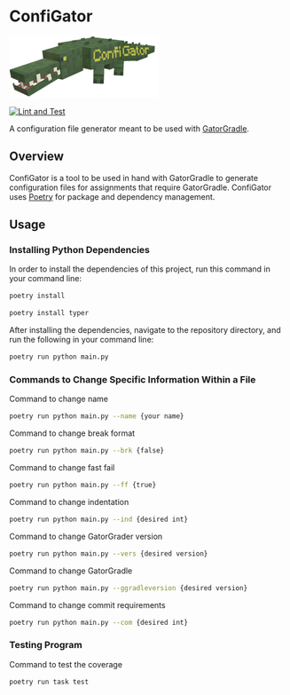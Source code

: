 # ConfiGator

![Mr.ConfiGator himself](img/icon.png)

[![Lint and Test](https://github.com/cmpsc-481-s22-m1/ConfiGator/actions/workflows/main.yml/badge.svg?branch=release%2F0.1.0)](https://github.com/cmpsc-481-s22-m1/ConfiGator/actions/workflows/main.yml)

A configuration file generator meant to be used with [GatorGradle](https://github.com/GatorEducator/gatorgradle).

## Overview

ConfiGator is a tool to be used in hand with GatorGradle to generate configuration
files for assignments that require GatorGradle. ConfiGator uses
[Poetry](https://python-poetry.org/) for package and dependency management.

## Usage

### Installing Python Dependencies

In order to install the dependencies of this project, run this command in your
command line:

```bash
poetry install
```

```bash
poetry install typer
```

After installing the dependencies, navigate to the repository directory, and run
the following in your command line:

```bash
poetry run python main.py
```

### Commands to Change Specific Information Within a File

Command to change name

```bash
poetry run python main.py --name {your name}
```

Command to change break format

```bash
poetry run python main.py --brk {false}
```

Command to change fast fail

```bash
poetry run python main.py --ff {true}
```

Command to change indentation

```bash
poetry run python main.py --ind {desired int}
```

Command to change GatorGrader version

```bash
poetry run python main.py --vers {desired version}
```

Command to change GatorGradle

```bash
poetry run python main.py --ggradleversion {desired version}
```

Command to change commit requirements

```bash
poetry run python main.py --com {desired int}
```

### Testing Program

Command to test the coverage

```bash
poetry run task test
```
